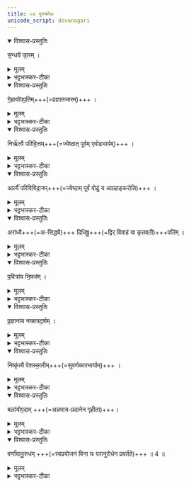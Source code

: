```yaml
---
title: ०४ पुरुषमेधः   
unicode_script: devanagari
---
```



<details open><summary>विश्वास-प्रस्तुतिः</summary>

स॒न्धये॑ जा॒रम् ।
</details>

<details><summary>मूलम्</summary>

स॒न्धये॑ जा॒रम् ।
</details>

<details><summary>भट्टभास्कर-टीका</summary>

1सन्धये संघटनायै जारं पारदारिकं स हि संघटयितारमपेक्षते ।
</details>

<details open><summary>विश्वास-प्रस्तुतिः</summary>

गे॒हायो॑पप॒तिम्+++(=प्रज्ञातजारम्)+++ । 
</details>

<details><summary>मूलम्</summary>

गे॒हायो॑पप॒तिम् ।
</details>

<details><summary>भट्टभास्कर-टीका</summary>

गेहाय वेश्मने उपपतिं प्रज्ञातजारम् । स हि तद्भर्तृर्गृहे तेनानुज्ञात एव तां भुङ्क्ते ।
</details>

<details open><summary>विश्वास-प्रस्तुतिः</summary>

निर्ऋ॑त्यै परिवि॒त्तम्+++(=ज्येष्ठात् पूर्वम् एवोढभार्यम्)+++ । 
</details>

<details><summary>मूलम्</summary>

निर्ऋ॑त्यै परिवि॒त्तम् ।
</details>

<details><summary>भट्टभास्कर-टीका</summary>

निर्ऋत्यै अलक्ष्म्यै परिवित्तं यस्मात्पूर्वं कनीयान् ऊढभार्यः, स हि निर्ऋतिगृहीतत्वात् भार्यां न विन्दते । 'विन्तेर्विन्नश्च वित्तश्च' इति नत्वाभावः । 'संज्ञायामनाचितादीनाम्' इत्युत्तरपदान्तोदात्तत्वम् ।
आर्त्यै॑ परिविविदा॒नम् ।
</details>

<details open><summary>विश्वास-प्रस्तुतिः</summary>

आर्त्यै॑ परिविविदा॒नम्+++(=ज्येष्ठाम् पूर्वं वोढुं य आग्रहङ्करोति)+++ ।
</details>

<details><summary>मूलम्</summary>

आर्त्यै॑ परिविविदा॒नम् ।
</details>

<details><summary>भट्टभास्कर-टीका</summary>

आर्त्यै दुःखाय परिविविदानं ज्येष्ठात्पूर्वमूढभार्यम् । ताच्छीलिकश्शानच्, व्यत्ययेन शपः श्लुः । स हि ज्येष्ठपरिवर्जनेन भार्यां विन्दमानः निन्दिताचारः दुःखभाजनं भवति ।
</details>

<details open><summary>विश्वास-प्रस्तुतिः</summary>

अरा॑ध्यै+++(=अ-सिद्ध्यै)+++ दिधिषू॒+++(=द्विर् विवाहं या कृतवती)+++पति॑म् ।
</details>

<details><summary>मूलम्</summary>

अरा॑ध्यै दिधिषू॒पति॑म् ।
</details>

<details><summary>भट्टभास्कर-टीका</summary>

अराद्ध्यै असिद्ध्यै दिधिषूपतिं ज्यायस्यामनूढायां कनीयसी पूर्वमूह्यते सा दिधिषूः तस्याः पतिं, तस्यामनूढायां तस्य हि तया न कदाचिदप्यभ्युदयराद्धिः ।
</details>

<details open><summary>विश्वास-प्रस्तुतिः</summary>

प॒वित्रा॑य भि॒षज॑म् ।
</details>

<details><summary>मूलम्</summary>

प॒वित्रा॑य भि॒षज॑म् ।
</details>

<details><summary>भट्टभास्कर-टीका</summary>

पवित्राय शोधनसमर्थाय भिषजं वैद्यं, स हि शोधयति व्याधीन् ।
</details>

<details open><summary>विश्वास-प्रस्तुतिः</summary>

प्र॒ज्ञाना॑य नख्षत्रद॒र्शम् ।
</details>

<details><summary>मूलम्</summary>

प्र॒ज्ञाना॑य नख्षत्रद॒र्शम् ।
</details>

<details><summary>भट्टभास्कर-टीका</summary>

प्रज्ञानाय प्रकृष्टाय ज्ञानाय नक्षत्रदर्शं सांवत्सरं, स हि ग्रहगत्यादिकं गोळनिर्माणादि च प्रज्ञानेन पश्यति ।
</details>

<details open><summary>विश्वास-प्रस्तुतिः</summary>

निष्कृ॑त्यै पेशस्का॒रीम्+++(=सुवर्णकारभार्याम्)+++ । 
</details>

<details><summary>मूलम्</summary>

निष्कृ॑त्यै पेशस्का॒रीम् ।
</details>

<details><summary>भट्टभास्कर-टीका</summary>

निष्कृत्यै निष्कृतिकरणशक्त्यै पेशस्कारीं सुवर्णकारस्त्रियम् । सा हि पेशसां रूपाणां विचित्राणां निर्मातुः भार्या ।
</details>

<details open><summary>विश्वास-प्रस्तुतिः</summary>

बला॑योप॒दाम् +++(=अन्नमात्र-प्रदानेन गृहीता)+++। 
</details>

<details><summary>मूलम्</summary>

बला॑योप॒दाम् ।
</details>

<details><summary>भट्टभास्कर-टीका</summary>

वलाय उपदां, अन्नमात्रप्रदानेन या कन्या गृह्यते, सा हि बलेनाभिभूयते । धुरुधुरायमाणकण्ठेत्येके ।
</details>

<details open><summary>विश्वास-प्रस्तुतिः</summary>

वर्णा॑यानू॒रुध॑म् +++(=स्वप्रयोजनं विना यः परानुरोधेन प्रवर्तते)+++ ॥ 4 ॥
</details>

<details><summary>मूलम्</summary>

वर्णा॑यानू॒रुध॑म् ॥4॥  
</details>

<details><summary>भट्टभास्कर-टीका</summary>

वर्णाय शुक्लादिगुणाय अनूरुधं परानुरोधेन निष्प्रयोजनं यः प्रवर्तते स हि गुणवन्नित्यपराधीनो भवति । क्वचिच्छान्दसमुपसर्गदीर्घत्वम् ॥  

इति तृतीये चतुर्थे चतुर्थोऽनुवाकः ॥  

</details>

